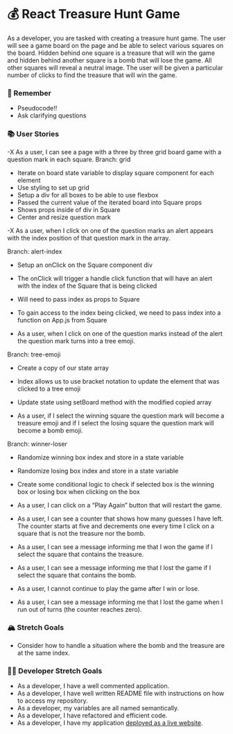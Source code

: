 # 💰 React Treasure Hunt Game

As a developer, you are tasked with creating a treasure hunt game. The user will see a game board on the page and be able to select various squares on the board. Hidden behind one square is a treasure that will win the game and hidden behind another square is a bomb that will lose the game. All other squares will reveal a neutral image. The user will be given a particular number of clicks to find the treasure that will win the game.

### 🤔 Remember

- Pseudocode!!
- Ask clarifying questions

### 📚 User Stories

-X As a user, I can see a page with a three by three grid board game with a question mark in each square.
Branch: grid

- Iterate on board state variable to display square component for each element
- Use styling to set up grid
- Setup a div for all boxes to be able to use flexbox
- Passed the current value of the iterated board into Square props
- Shows props inside of div in Square
- Center and resize question mark

-X As a user, when I click on one of the question marks an alert appears with the index position of that question mark in the array.

Branch: alert-index
- Setup an onClick on the Square component div
- The onClick will trigger a handle click function that will have an alert with the index of the Square that is being clicked
- Will need to pass index as props to Square
- To gain access to the index being clicked, we need to pass index into a function on App.js from Square


- As a user, when I click on one of the question marks instead of the alert the question mark turns into a tree emoji.

Branch: tree-emoji
- Create a copy of our state array
- Index allows us to use bracket notation to update the element that was clicked to a tree emoji
- Update state using setBoard method with the modified copied array

- As a user, if I select the winning square the question mark will become a treasure emoji and if I select the losing square the question mark will become a bomb emoji.

Branch: winner-loser
- Randomize winning box index and store in a state variable
- Randomize losing box index and store in a state variable
- Create some conditional logic to check if selected box is the winning box or losing box when clicking on the box


- As a user, I can click on a “Play Again” button that will restart the game.
- As a user, I can see a counter that shows how many guesses I have left. The counter starts at five and decrements one every time I click on a square that is not the treasure nor the bomb.
- As a user, I can see a message informing me that I won the game if I select the square that contains the treasure.
- As a user, I can see a message informing me that I lost the game if I select the square that contains the bomb.
- As a user, I cannot continue to play the game after I win or lose.
- As a user, I can see a message informing me that I lost the game when I run out of turns (the counter reaches zero).

### 🏔 Stretch Goals

- Consider how to handle a situation where the bomb and the treasure are at the same index.

### 👩‍💻 Developer Stretch Goals

- As a developer, I have a well commented application.
- As a developer, I have well written README file with instructions on how to access my repository.
- As a developer, my variables are all named semantically.
- As a developer, I have refactored and efficient code.
- As a developer, I have my application [deployed as a live website](https://render.com/docs/deploy-create-react-app).
